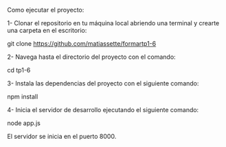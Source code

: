 Como ejecutar el proyecto:

1- Clonar el repositorio en tu máquina local abriendo una terminal y crearte una carpeta en el escritorio:

git clone https://github.com/matiassette/formartp1-6

2- Navega hasta el directorio del proyecto con el comando:

cd tp1-6

3- Instala las dependencias del proyecto con el siguiente comando:

npm install

4- Inicia el servidor de desarrollo ejecutando el siguiente comando:

node app.js

El servidor se inicia en el puerto 8000.
